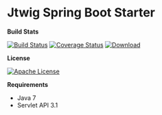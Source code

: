 # Jtwig Spring Boot Starter

**Build Stats**

[![Build Status](https://travis-ci.org/jtwig/jtwig-spring-boot-starter.svg?branch=master)](https://travis-ci.org/jtwig/jtwig-spring-boot-starter)
[![Coverage Status](https://coveralls.io/repos/jtwig/jtwig-spring-boot-starter/badge.svg?branch=master&service=github)](https://coveralls.io/github/jtwig/jtwig-spring-boot-starter?branch=master)
[![Download](https://api.bintray.com/packages/jtwig/maven/jtwig-spring-boot-starter/images/download.svg) ](https://bintray.com/jtwig/maven/jtwig-spring-boot-starter/_latestVersion)

**License**

[![Apache License](https://img.shields.io/hexpm/l/plug.svg?maxAge=2592000)]()

**Requirements**

- Java 7
- Servlet API 3.1